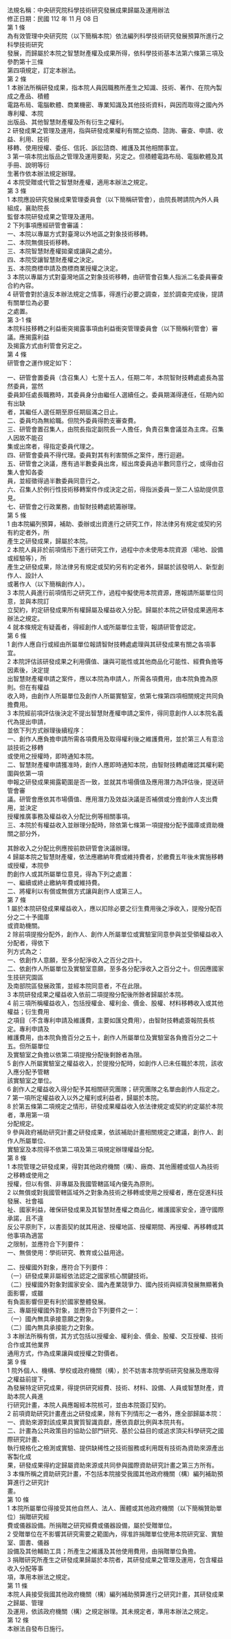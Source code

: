 法規名稱：中央研究院科學技術研究發展成果歸屬及運用辦法  
修正日期：民國 112 年 11 月 08 日  
第 1 條  
為有效管理中央研究院（以下簡稱本院）依法編列科學技術研究發展預算所進行之科學技術研究  
發展，而歸屬於本院之智慧財產權及成果所得，依科學技術基本法第六條第三項及參酌第十三條  
第四項規定，訂定本辦法。  
第 2 條  
1 本辦法所稱研發成果，指本院人員因職務所產生之知識、技術、著作、在院內製成之產品、積體  
電路布局、電腦軟體、商業機密、專業知識及其他技術資料，與因而取得之國內外專利權、本院  
出版品、其他智慧財產權及所有衍生之權利。  
2 研發成果之管理及運用，指與研發成果權利有關之協商、諮詢、審查、申請、收益、利用、技術  
移轉、使用授權、委任、信託、訴訟諮商、維護及其他相關事宜。  
3 第一項本院出版品之管理及運用要點，另定之。但積體電路布局、電腦軟體及其手冊、說明等衍  
生著作依本辦法規定辦理。  
4 本院受贈或代管之智慧財產權，適用本辦法之規定。  
第 3 條  
1 本院應設研究發展成果管理委員會（以下簡稱研管會），由院長聘請院內外人員組成，襄助院長  
監督本院研發成果之管理及運用。  
2 下列事項應經研管會審議：  
一、本院以專屬方式對臺灣以外地區之對象技術移轉。  
二、本院無償技術移轉。  
三、本院智慧財產權拋棄或讓與之處分。  
四、本院受讓智慧財產權之決定。  
五、本院商標申請及商標商業授權之決定。  
3 本院以專屬方式對臺灣地區之對象技術移轉，由研管會召集人指派二名委員審查合約內容。  
4 研管會對於違反本辦法規定之情事，得進行必要之調查，並於調查完成後，提請有關單位為必要  
之處置。  
第 3-1 條  
本院科技移轉之利益衝突揭露事項由利益衝突管理委員會（以下簡稱利管會）審議。應揭露利益  
及揭露方式由利管會另定之。  
第 4 條  
研管會之運作規定如下：  


一、研管會置委員（含召集人）七至十五人，任期二年，本院智財技轉處處長為當然委員，當然  
委員卸任處長職務時，其委員身分由繼任人選續任之。委員期滿得連任，任期內如有出缺  
者，其繼任人選任期至原任期屆滿之日止。  
二、委員均為無給職。但院外委員得酌支審查費。  
三、研管會置召集人，由院長指定副院長一人擔任，負責召集會議並為主席。召集人因故不能召  
集或出席者，得指定委員代理之。  
四、研管會委員不得代理。委員對其有利害關係之案件，應行迴避。  
五、研管會之決議，應有過半數委員出席，經出席委員過半數同意行之，或得由召集人會知各委  
員，並經徵得過半數委員同意行之。  
六、召集人於例行性技術移轉案件作成決定之前，得指派委員一至二人協助提供意見。  
七、研管會之行政業務，由智財技轉處統籌辦理。  
第 5 條  
1 由本院編列預算，補助、委辦或出資進行之研究工作，除法律另有規定或契約另有約定者外，所  
產生之研發成果，歸屬於本院。  
2 本院人員非於前項情形下進行研究工作，過程中亦未使用本院資源（場地、設備或經驗等），所  
產生之研發成果，除法律另有規定或契約另有約定者外，歸屬於該發明人、新型創作人、設計人  
或著作人（以下簡稱創作人）。  
3 本院人員進行前項情形之研究工作，過程中擬使用本院資源，應報請所屬單位同意，並與本院訂  
立契約，約定研發成果所有權歸屬及權益收入分配。歸屬於本院之研發成果適用本辦法之規定。  
4 就本條規定有疑義者，得經創作人或所屬單位主管，報請研管會認定。  
第 6 條  
1 創作人應自行或經由所屬單位報請智財技轉處處理與其研發成果有關之各項事宜。  
2 本院評估該研發成果之利用價值、讓與可能性或其他商品化可能性、經費負擔等因素後，決定提  
出智慧財產權申請之案件，應以本院為申請人，所需各項費用，由本院負擔為原則。但在有權益  
收入時，由創作人所屬單位及創作人所屬實驗室，依第七條第四項相關規定共同負擔費用。  
3 本院經前項評估後決定不提出智慧財產權申請之案件，得同意創作人以本院名義代為提出申請，  
並依下列方式辦理後續程序：  
一、創作人應負擔申請所需各項費用及取得權利後之維護費用，並於第三人有意洽談技術之移轉  
或使用之授權時，即時通知本院。  
二、智慧財產權申請獲准時，創作人應即時通知本院，由智財技轉處確認其權利範圍與依第一項  
申報之研發成果揭露範圍是否一致，並就其市場價值及應用潛力為評估後，提送研管會審  
議。研管會應依其市場價值、應用潛力及效益決議是否補償或分擔創作人支出費用，並決定  
授權推廣事務及權益收入分配比例等相關事項。  
三、本院於有權益收入並辦理分配時，除依第七條第一項提撥分配予國庫或資助機關之部分外，  


其餘收入之分配比例應按前款研管會決議辦理。  
4 歸屬本院之智慧財產權，依法應繳納年費或維持費者，於繳費五年後未實施移轉或授權，本院參  
酌創作人或其所屬單位意見，得為下列之處置：  
一、繼續或終止繳納年費或維持費。  
二、將權利以有償或無償方式讓與創作人或第三人。  
第 7 條  
1 屬於本院研發成果權益收入，應以扣除必要之衍生費用後之淨收入，提撥分配百分之二十予國庫  
或資助機關。  
2 除前項提撥分配外，創作人、創作人所屬單位或實驗室同意參與並受領權益收入分配者，得依下  
列方式為之：  
一、依創作人意願，至多分配淨收入之百分之四十。  
二、依創作人所屬單位及實驗室意願，至多各分配淨收入之百分之十。但因應國家生技研究園區  
及南部院區發展政策，並經本院同意者，不在此限。  
3 本院研發成果之權益收入依前二項提撥分配後所餘者歸屬於本院。  
4 前三項所稱權益收入，包括授權金、權利金、價金、股權、材料移轉收入或其他權益；衍生費用  
之項目（不含專利申請及維護費，主要如匯兌費用），由智財技轉處簽報院長核定。專利申請及  
維護費用，由本院負擔百分之五十，創作人所屬單位及實驗室各負擔百分之二十五。但所屬單位  
及實驗室之負擔以依第二項提撥分配後剩餘者為限。  
5 創作人所屬實驗室之權益收入，於提撥分配時，如創作人已未任職於本院，該收入應分配予管轄  
該實驗室之單位。  
6 創作人之權益收入得分配予其相關研究團隊；研究團隊之名單由創作人指定之。  
7 第一項所定權益收入以外之權利或利益者，歸屬於本院。  
8 於第五條第二項規定之情形，研發成果權益收入依法律規定或契約約定屬於本院者，準用第一項  
分配規定。  
9 參與政府補助研究計畫之研發成果，依該補助計畫相關規定之建議，創作人、創作人所屬單位、  
實驗室及本院得不依第二項及第三項規定辦理權益分配。  
第 8 條  
1 本院管理之研發成果，得對其他政府機關（構）、廠商、其他團體或個人為技術之移轉或使用之  
授權，但以有償、非專屬及我國管轄區域內優先為原則。  
2 以無償或對我國管轄區域外之對象為技術之移轉或使用之授權者，應在促進科技發展、社會福  
祉、國家利益，確保研發成果及其智慧財產權之商品化，維護國家安全，遵守國際承諾，且不違  
反公平原則下，以書面契約就其用途、授權地區、授權期間、再授權、再移轉或其他事項為適當  
之限制，並應符合下列要件：  
一、無償使用：學術研究、教育或公益用途。  


二、授權國外對象，應符合下列要件：  
（一）研發成果非屬經依法認定之國家核心關鍵技術。  
（二）授權國外對象對國家安全、國內產業競爭力、國內技術與經濟發展無顯著負面影響，或雖  
有負面影響但更有利於國家整體發展。  
三、專屬授權國外對象，並應符合下列要件之一：  
（一）國內無具承接意願之對象。  
（二）國內無具承接能力之對象。  
3 本辦法所稱有償，其方式包括以授權金、權利金、價金、股權、交互授權、技術合作或其他業界  
通用方式，作為成果讓與或授權之對價者。  
第 9 條  
1 院外個人、機構、學校或政府機關（構），於不妨害本院學術研究發展及應取得之權益前提下，  
為發展特定研究成果，得提供研究經費、技術、材料、設備、人員或智慧財產，資助本院人員進  
行研究計畫，本院人員應報經本院核可，並由本院簽訂契約。  
2 前項資助研究計畫產出之研發成果，除有下列情形之一者外，應全部歸屬本院：  
一、資助來源對該成果具實質智識貢獻，應依貢獻比例與本院共有。  
二、計畫為公共政策目的協助公部門研究、基於公益目的或追求頂尖科學研究之國際研究計畫、  
執行規格化之檢測或實驗、提供缺稀性之技術服務或利用既有技術為資助來源產出客製化成  
果，研發成果得約定歸屬資助來源或共同參與國際資助研究計畫之第三方所有。  
3 本條所稱之資助研究計畫，不包括本院接受我國其他政府機關（構）編列補助預算進行之研究計  
畫。  
第 10 條  
1 本院所屬單位得接受其他自然人、法人、團體或其他政府機關（以下簡稱贊助單位）捐贈研究經  
費或儀器設備。所捐贈之研究經費或儀器設備，屬於受贈單位。  
2 受贈單位在不影響其研究需要之範圍內，得准許捐贈單位使用本院研究室、實驗室、圖書、儀器  
設備及其他輔助工具；所產生之維護及其他使用費用，由捐贈單位負擔。  
3 捐贈研究所產生之研發成果歸屬於本院者，其研發成果之管理及運用，包含權益收入分配等事  
項，準用本辦法之規定。  
第 11 條  
本院人員接受我國其他政府機關（構）編列補助預算進行之研究計畫，其研發成果之歸屬、管理  
及運用，依該政府機關（構）之規定辦理。其未規定者，準用本辦法之規定。  
第 12 條  
本辦法自發布日施行。  


